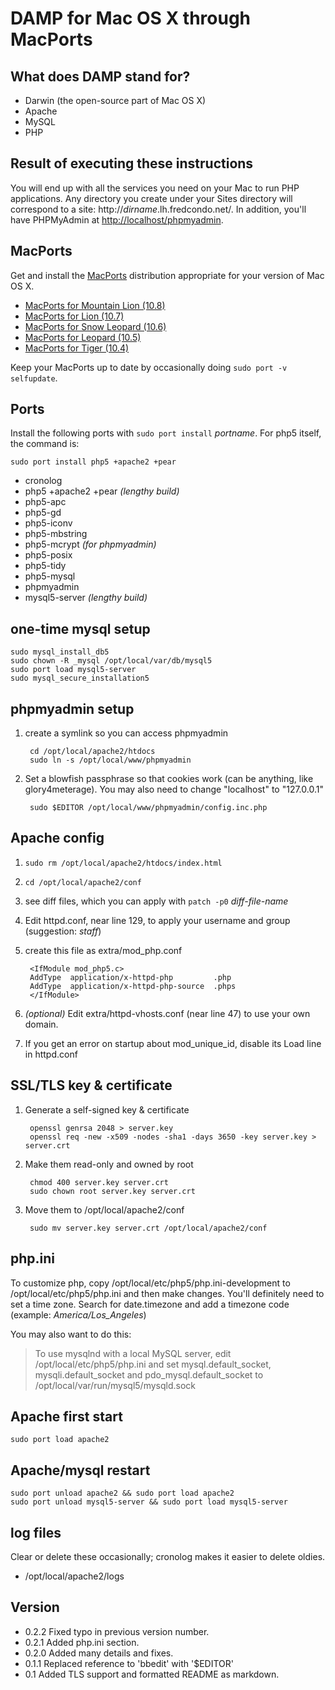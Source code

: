 # DAMP for Mac OS X through MacPorts

## What does DAMP stand for?

* Darwin (the open-source part of Mac OS X)
* Apache
* MySQL
* PHP

## Result of executing these instructions

You will end up with all the services you need on your Mac to run PHP
applications. Any directory you create under your Sites directory will
correspond to a site: http://_dirname_.lh.fredcondo.net/. In addition, you'll
have PHPMyAdmin at [http://localhost/phpmyadmin](http://localhost/phpmyadmin).

## MacPorts

Get and install the [MacPorts](http://www.macports.org/) distribution appropriate for your version of Mac OS X.

* [MacPorts for Mountain Lion (10.8)](https://distfiles.macports.org/MacPorts/MacPorts-2.1.2-10.8-MountainLion.pkg)
* [MacPorts for Lion (10.7)](https://distfiles.macports.org/MacPorts/MacPorts-2.1.2-10.7-Lion.pkg)
* [MacPorts for Snow Leopard (10.6)](http://distfiles.macports.org/MacPorts/MacPorts-1.9.2-10.6-SnowLeopard.dmg)
* [MacPorts for Leopard (10.5)](http://distfiles.macports.org/MacPorts/MacPorts-1.9.2-10.5-Leopard.dmg)
* [MacPorts for Tiger (10.4)](http://distfiles.macports.org/MacPorts/MacPorts-1.9.1-10.4-Tiger.dmg)

Keep your MacPorts up to date by occasionally doing `sudo port -v selfupdate`.

## Ports

Install the following ports with `sudo port install` *portname*.
For php5 itself, the command is:

	sudo port install php5 +apache2 +pear

*	cronolog
*	php5 +apache2 +pear _(lengthy build)_
*	php5-apc
*	php5-gd
*	php5-iconv
*	php5-mbstring
*	php5-mcrypt _(for phpmyadmin)_
*	php5-posix
*	php5-tidy
*	php5-mysql
*	phpmyadmin
*	mysql5-server _(lengthy build)_

## one-time mysql setup

	sudo mysql_install_db5
	sudo chown -R _mysql /opt/local/var/db/mysql5
	sudo port load mysql5-server
	sudo mysql_secure_installation5

## phpmyadmin setup

1. create a symlink so you can access phpmyadmin

		cd /opt/local/apache2/htdocs
		sudo ln -s /opt/local/www/phpmyadmin
1. Set a blowfish passphrase so that cookies work (can be anything, like glory4meterage).
   You may also need to change "localhost" to "127.0.0.1"

		sudo $EDITOR /opt/local/www/phpmyadmin/config.inc.php

## Apache config

1. `sudo rm /opt/local/apache2/htdocs/index.html`
2. `cd /opt/local/apache2/conf`
3. see diff files, which you can apply with `patch -p0` _diff-file-name_
3. Edit httpd.conf, near line 129, to apply your username and group (suggestion: _staff_)
4. create this file as extra/mod_php.conf

		<IfModule mod_php5.c>
		AddType  application/x-httpd-php         .php
		AddType  application/x-httpd-php-source  .phps
		</IfModule>
5. _(optional)_ Edit extra/httpd-vhosts.conf (near line 47) to use your own domain.
6. If you get an error on startup about mod\_unique\_id, disable its Load line in httpd.conf

## SSL/TLS key & certificate

1. Generate a self-signed key & certificate

		openssl genrsa 2048 > server.key
		openssl req -new -x509 -nodes -sha1 -days 3650 -key server.key > server.crt

1. Make them read-only and owned by root

		chmod 400 server.key server.crt
		sudo chown root server.key server.crt

1. Move them to /opt/local/apache2/conf

		sudo mv server.key server.crt /opt/local/apache2/conf

## php.ini

To customize php, copy /opt/local/etc/php5/php.ini-development to
/opt/local/etc/php5/php.ini and then make changes. You'll definitely need to
set a time zone. Search for date.timezone and add a timezone code (example:
*America/Los_Angeles*)

You may also want to do this:

> To use mysqlnd with a local MySQL server, edit /opt/local/etc/php5/php.ini and set
> mysql.default_socket, mysqli.default_socket and pdo_mysql.default_socket
> to /opt/local/var/run/mysql5/mysqld.sock

## Apache first start

	sudo port load apache2

## Apache/mysql restart

	sudo port unload apache2 && sudo port load apache2
	sudo port unload mysql5-server && sudo port load mysql5-server


## log files

Clear or delete these occasionally; cronolog makes it easier to delete oldies.

* /opt/local/apache2/logs

## Version
* 0.2.2 Fixed typo in previous version number.
* 0.2.1 Added php.ini section.
* 0.2.0 Added many details and fixes.
* 0.1.1  Replaced reference to 'bbedit' with '$EDITOR'
* 0.1 Added TLS support and formatted README as markdown.
